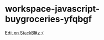 # workspace-javascript-buygroceries-yfqbgf

[Edit on StackBlitz ⚡️](https://stackblitz.com/edit/workspace-javascript-buygroceries-yfqbgf)